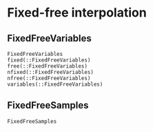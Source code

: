 # Fixed-free interpolation

## FixedFreeVariables

```@docs
FixedFreeVariables
fixed(::FixedFreeVariables)
free(::FixedFreeVariables)
nfixed(::FixedFreeVariables)
nfree(::FixedFreeVariables)
variables(::FixedFreeVariables)
```

## FixedFreeSamples

```@docs
FixedFreeSamples
```